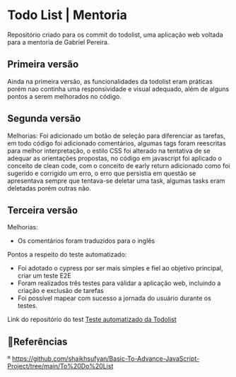 # Todo List | Mentoria

Repositório criado para os commit do todolist, uma aplicação web voltada para a mentoria de Gabriel Pereira.


## Primeira versão
Ainda na primeira versão, as funcionalidades da todolist eram práticas porém nao continha uma responsividade e visual adequado, além de alguns pontos  a serem melhorados no código.

## Segunda versão
Melhorias: Foi adicionado um botão de seleção para diferenciar as tarefas, em todo código foi adicionado comentários, algumas tags foram reescritas para melhor interpretação, o estilo CSS foi alterado na tentativa de se adequar as orientações propostas, no código em javascript foi aplicado o conceito de clean code, com o conceito de early return adicionado como foi sugerido e corrigido um erro, o erro que persistia em questão se apresentava sempre que tentava-se deletar uma task, algumas tasks eram deletadas porém outras não. 

## Terceira versão
Melhorias:
- Os comentários foram traduzidos para o inglês
  
Pontos a respeito do teste automatizado:

- Foi adotado o cypress por ser mais simples e fiel ao objetivo principal, criar um teste E2E
- Foram realizados três testes para válidar a aplicação web, incluindo a criação e exclusão de tarefas
- Foi possível mapear com sucesso a jornada do usuário durante os testes.
  
Link do repositório do test [Teste automatizado da Todolist](https://github.com/isisnaldojoao/todolist-test)


## 🎃Referências
º https://github.com/shaikhsufyan/Basic-To-Advance-JavaScript-Project/tree/main/To%20Do%20List

